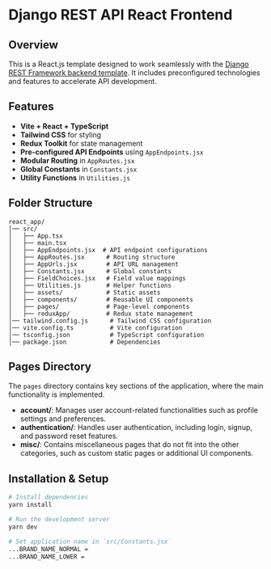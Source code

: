 # Django REST API React Frontend

## Overview
This is a React.js template designed to work seamlessly with the [Django REST Framework backend template](https://github.com/nap3-za/Django-FSA-Template). It includes preconfigured technologies and features to accelerate API development.

## Features
- **Vite + React + TypeScript**
- **Tailwind CSS** for styling
- **Redux Toolkit** for state management
- **Pre-configured API Endpoints** using `AppEndpoints.jsx`
- **Modular Routing** in `AppRoutes.jsx`
- **Global Constants** in `Constants.jsx`
- **Utility Functions** in `Utilities.js`

## Folder Structure
```
react_app/
│── src/
│   ├── App.tsx
│   ├── main.tsx
│   ├── AppEndpoints.jsx  # API endpoint configurations
│   ├── AppRoutes.jsx      # Routing structure
│   ├── AppUrls.jsx        # API URL management
│   ├── Constants.jsx      # Global constants
│   ├── FieldChoices.jsx   # Field value mappings
│   ├── Utilities.js       # Helper functions
│   ├── assets/            # Static assets
│   ├── components/        # Reusable UI components
│   ├── pages/             # Page-level components
│   ├── reduxApp/          # Redux state management
│── tailwind.config.js      # Tailwind CSS configuration
│── vite.config.ts          # Vite configuration
│── tsconfig.json           # TypeScript configuration
│── package.json            # Dependencies
```

## Pages Directory
The `pages` directory contains key sections of the application, where the main functionality is implemented.
- **account/**: Manages user account-related functionalities such as profile settings and preferences.
- **authentication/**: Handles user authentication, including login, signup, and password reset features.
- **misc/**: Contains miscellaneous pages that do not fit into the other categories, such as custom static pages or additional UI components.

## Installation & Setup
```sh
# Install dependencies
yarn install

# Run the development server
yarn dev

# Set application name in `src/Constants.jsx`
...BRAND_NAME_NORMAL = 
...BRAND_NAME_LOWER = 
```
